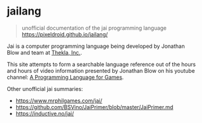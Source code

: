 # jailang

> unofficial documentation of the jai programming language <br>
> https://pixeldroid.github.io/jailang/

Jai is a computer programming language being developed by Jonathan Blow and team at [Thekla, Inc.][thekla-web].

This site attempts to form a searchable language reference out of the hours and hours of video information presented by Jonathan Blow on his youtube channel: [A Programming Language for Games].

Other unofficial jai summaries:

- https://www.mrphilgames.com/jai/
- https://github.com/BSVino/JaiPrimer/blob/master/JaiPrimer.md
- https://inductive.no/jai/



[A Programming Language for Games]: https://www.youtube.com/playlist?list=PLmV5I2fxaiCKfxMBrNsU1kgKJXD3PkyxO "video playlist introducing the jai language and its motivations"
[thekla-twitter]: https://twitter.com/Thekla_Inc "Thekla, Inc. on Twitter"
[thekla-web]: http://the-witness.net/news/ "Thekla, Inc. on the web"

